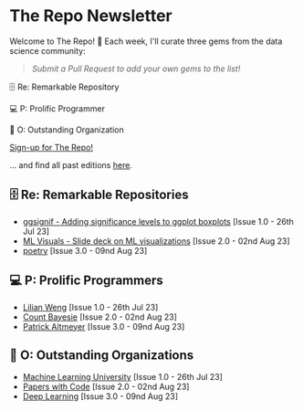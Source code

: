 # The Repo Newsletter

Welcome to The Repo! 🚀 Each week, I'll curate three gems from the data science community:
> *Submit a Pull Request to add your own gems to the list!*

🗄️ Re: Remarkable Repository

💻 P: Prolific Programmer

🏢 O: Outstanding Organization

[Sign-up for The Repo!](https://www.ds-econ.com/#/portal/signup/free) 

... and find all past editions [here](www.ds-econ.com/tag/repo/).


## 🗄️ Re: Remarkable Repositories
- [ggsignif - Adding significance levels to ggplot boxplots](https://github.com/const-ae/ggsignif) [Issue 1.0 - 26th Jul 23]
- [ML Visuals - Slide deck on ML visualizations](https://github.com/dair-ai/ml-visuals) [Issue 2.0 - 02nd Aug 23]
- [poetry](https://github.com/python-poetry/poetry?ref=ds-econ.com) [Issue 3.0 - 09nd Aug 23]

## 💻 P: Prolific Programmers
- [Lilian Weng](https://lilianweng.github.io) [Issue 1.0 - 26th Jul 23]
- [Count Bayesie](https://www.countbayesie.com) [Issue 2.0 - 02nd Aug 23]
- [Patrick Altmeyer](https://www.paltmeyer.com/blog/?ref=ds-econ.com) [Issue 3.0 - 09nd Aug 23]

## 🏢 O: Outstanding Organizations
- [Machine Learning University](https://mlu-explain.github.io) [Issue 1.0 - 26th Jul 23]
- [Papers with Code](https://paperswithcode.com) [Issue 2.0 - 02nd Aug 23]
- [Deep Learning](https://www.deeplearningbook.org/?ref=ds-econ.com) [Issue 3.0 - 09nd Aug 23]
